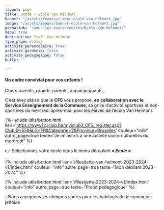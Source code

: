 ```yaml
---
layout: page
title: Jette - Ecole Van Helmont
banner: "/assets/images/slider-ecole-van-helmont.jpg"
image: "/assets/images/banner-ecole-van-helmont.jpg"
permalink: "/pour-les-ecoles/ecoles/Ecole-Van-Helmont/"
menu: true
description: Ecole Van Helmont
type_page: ecoles
activite_parascolaire: true
activite_garderie: false
activite_pedagogique: false
bulle: ''

---
```

#### **Un cadre convivial pour vos enfants !**

Chers parents, grands-parents, accompagnants,

C’est avec plaisir que le **CFS** vous propose, **en collaboration avec le Service Enseignement de la Commune**, sa grille d’activité sportives et non-sportives du mercredi après-midi pour les élèves de l’école Van Helmont.

{% include utils/button.html  
lien='https://www12.iclub.be/myiclub3_CFS_register.asp?ClubID=559&LG=FR&Categorie=2&Province=Bruxelles' couleur="info" autre_page=true texte="Je m'inscris à une activité socio-culturelles du mercredi" %}

👉 Sélectionnez votre école dans le menu déroulant **_« Ecole »_**

{% include utils/button.html lien='/files/jette-van-helmont-2023-2024-v1/index.html' couleur="info" autre_page=true texte="Mon dépliant 2023-2024" %}

{% include utils/button.html lien='/files/jette-2023-2024-v1/index.html' couleur="info" autre_page=true texte="Projet pédagogique" %}

💡Nous acceptons les chèques sports pour les habitants de la commune jettoise